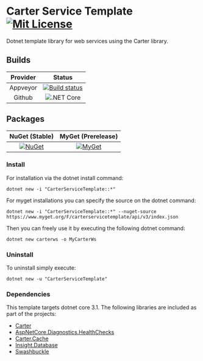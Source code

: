 # Carter Service Template  [![Mit License][mit-img]][mit]

Dotnet template library for web services using the Carter library.

## Builds

| Provider | Status |
| :---: | :---: |
| Appveyor | [![Build status][appveyor-build-img]][appveyor-build] |
| Github | ![.NET Core][github-build] |

## Packages

| NuGet (Stable) | MyGet (Prerelease) |
| :---: | :---: |
| [![NuGet][nuget-img]][nuget] | [![MyGet][myget-img]][myget] |

### Install

For installation via the dotnet install command:

`dotnet new -i "CarterServiceTemplate::*"`

For myget installations you can specify the source on the dotnet command:

`dotnet new -i "CarterServiceTemplate::*" --nuget-source https://www.myget.org/F/carterservicetemplate/api/v3/index.json`

Then you can freely use it by executing the following dotnet command:

`dotnet new carterws -o MyCarterWs`

### Uninstall

To uninstall simply execute:

`dotnet new -u "CarterServiceTemplate"`

### Dependencies

This template targets dotnet core 3.1. The following libraries are included as part of the projects:

* [Carter](https://github.com/CarterCommunity/Carter)
* [AspNetCore.Diagnostics.HealthChecks](https://github.com/Xabaril/AspNetCore.Diagnostics.HealthChecks)
* [Carter.Cache](https://github.com/Jaxelr/Carter.Cache)
* [Insight.Database](https://github.com/jonwagner/Insight.Database)
* [Swashbuckle](https://github.com/domaindrivendev/Swashbuckle.AspNetCore)

[mit-img]: http://img.shields.io/badge/License-MIT-blue.svg
[mit]: https://github.com/Jaxelr/CarterServiceTemplate/blob/master/LICENSE
[appveyor-build-img]: https://ci.appveyor.com/api/projects/status/2xr17krulb7vppm7/branch/master?svg=true
[appveyor-build]: https://ci.appveyor.com/project/Jaxelr/carterservicetemplate/branch/master
[github-build]: https://github.com/Jaxelr/CarterServiceTemplate/workflows/.NET%20Core/badge.svg?branch=master
[nuget-img]: https://img.shields.io/nuget/v/CarterServiceTemplate.svg
[nuget]: https://www.nuget.org/packages/CarterServiceTemplate/
[myget-img]: https://img.shields.io/myget/carterservicetemplate/v/CarterServiceTemplate.svg
[myget]: https://www.myget.org/feed/carterservicetemplate/package/nuget/CarterServiceTemplate
